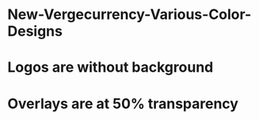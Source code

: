 # New-Vergecurrency-Various-Color-Designs
# Logos are without background 
# Overlays are at 50% transparency
